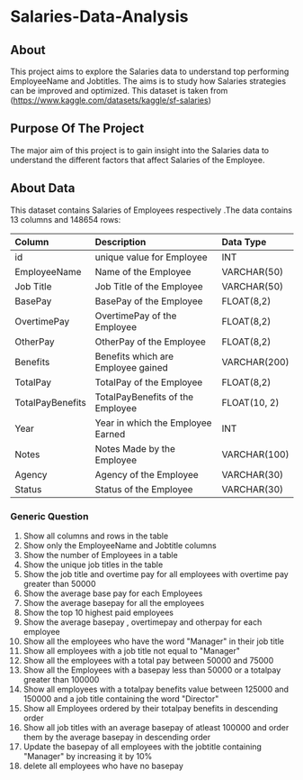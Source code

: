 # Salaries-Data-Analysis

## About

This project aims to explore the Salaries data to understand top performing EmployeeName and Jobtitles. The aims is to study how Salaries strategies can be improved and optimized. This dataset is taken from (https://www.kaggle.com/datasets/kaggle/sf-salaries)

## Purpose Of The Project

The major aim of this project is to gain insight into the Salaries data to understand the different factors that affect Salaries of the Employee.

## About Data

This dataset contains Salaries of Employees respectively .The data contains 13 columns and 148654 rows:

| Column                  | Description                             | Data Type      |
| :---------------------- | :-------------------------------------- | :------------- |
| id        | unique value for Employee           | INT    |
| EmployeeName      | Name of the Employee       | VARCHAR(50)     |
| Job Title                   | Job Title of the Employee              | VARCHAR(50)    |
| BasePay         | BasePay of the Employee         | FLOAT(8,2)   |
| OvertimePay               | OvertimePay of the Employee    | FLOAT(8,2)   |
| OtherPay           | OtherPay of the Employee   | FLOAT(8,2)   |
| Benefits             | Benefits which are Employee gained               | VARCHAR(200) |
| TotalPay       | TotalPay of the Employee    | FLOAT(8,2)           |
| TotalPayBenefits          | TotalPayBenefits of the Employee       | FLOAT(10, 2) |
| Year                   | Year in which the Employee Earned | INT           |
| Notes   | Notes Made by the Employee | VARCHAR(100)      |
| Agency                  | Agency of the Employee      | VARCHAR(30)     |
| Status     | Status of the Employee   | VARCHAR(30)    |


### Generic Question

1.  Show all columns and rows in the table
2.  Show only the EmployeeName and Jobtitle columns
3.  Show the number of Employees in a table
4.  Show the unique job titles in the table
5.  Show the job title and overtime pay for all employees with overtime pay greater than 50000
6.  Show the average base pay for each Employees
7.  Show the average basepay for all the employees
8.  Show the top 10 highest paid employees
9.  Show the average basepay , overtimepay and otherpay for each employee
10. Show all the employees who have the word "Manager" in their job title
11. Show all employees with a job title not equal to "Manager"
12. Show all the employees with a total pay between 50000 and 75000
13. Show all the Employees with a basepay less than 50000 or a totalpay greater than 100000
14. Show all employees with a totalpay benefits value between 125000 and 150000 and a job title containing the word "Director"
15. Show all Employees ordered by  their totalpay benefits in descending order
16. Show all job titles with an average basepay of atleast 100000 and order them by the average basepay in descending order
17. Update the basepay of all employees with the jobtitle containing "Manager" by increasing it by 10%
18. delete all employees who have no basepay
